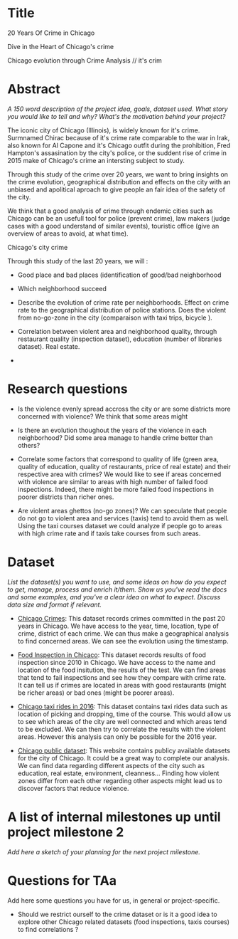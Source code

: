 # Title

20 Years Of Crime in Chicago

Dive in the Heart of Chicago's crime

Chicago evolution through Crime Analysis // it's crim


# Abstract

_A 150 word description of the project idea, goals, dataset used. What story you would like to tell and why? What's the motivation behind your project?_

The iconic city of Chicago (Illinois), is widely known for it's crime. Surmnamed Chirac because of it's crime rate comparable to the war in Irak, also known for Al Capone and it's Chicago outfit during the prohibition, Fred Hampton's assasination by the city's police, or the suddent rise of crime in 2015 make of Chicago's crime an intersting subject to study.

Through this study of the crime over 20 years, we want to bring insights on the crime evolution, geographical distribution and effects on the city with an unbiased and apolitical aproach to give people an fair idea of the safety of the city. 

We think that a good analysis of crime through endemic cities such as Chicago can be an usefull tool for police (prevent crime), law makers (judge cases with a good understand of similar events), touristic office (give an overview of areas to avoid, at what time). 

Chicago's city crime 



Through this study of the last 20 years, we will :


- Good place and bad places (identification of good/bad neighborhood

- Which neighborhood succeed

- Describe the evolution of crime rate per neighborhoods. Effect on crime rate to the geographical distribution of police stations. Does the violent from no-go-zone in the city (comparaison with taxi trips, bicycle ). 


- Correlation between violent area and neighborhood quality, through restaurant quality (inspection dataset), education (number of libraries dataset). Real estate. 

- 

# Research questions

- Is the violence evenly spread accross the city or are some districts more concerned with violence? We think that some areas might 

- Is there an evolution thoughout the years of the violence in each neighborhood? Did some area manage to handle crime better than others?

- Correlate some factors that correspond to quality of life (green area, quality of education, quality of restaurants, price of real estate) and their respective area with crimes? We would like to see if areas concerned with violence are similar to areas with high number of failed food inspections. Indeed, there might be more failed food inspections in poorer districts than richer ones.

- Are violent areas ghettos (no-go zones)? We can speculate that people do not go to violent area and services (taxis) tend to avoid them as well. Using the taxi courses dataset we could analyze if people go to areas with high crime rate and if taxis take courses from such areas.

# Dataset
_List the dataset(s) you want to use, and some ideas on how do you expect to get, manage, process and enrich it/them. Show us you've read the docs and some examples, and you've a clear idea on what to expect. Discuss data size and format if relevant._

- [Chicago Crimes](https://www.kaggle.com/chicago/chicago-crime):
This dataset records crimes committed in the past 20 years in Chicago. We have access to the year, time, location, type of crime, district of each crime. We can thus make a geographical analysis to find concerned areas. We can see the evolution using the timestamp.

- [Food Inspection in Chicaco](https://www.kaggle.com/chicago/chicago-food-inspections):
This dataset records results of food inspection since 2010 in Chicago. We have access to the name and location of the food insitution, the results of the test. We can find areas that tend to fail inspections and see how they compare with crime rate.  It can tell us if crimes are located in areas with good restaurants (might be richer areas) or bad ones (might be poorer areas).

- [Chicago taxi rides in 2016](https://www.kaggle.com/chicago/chicago-taxi-rides-2016):
This dataset contains taxi rides data such as location of picking and dropping, time of the course. This would allow us to see which areas of the city are well connected and which areas tend to be excluded. We can then try to correlate the results with the violent areas. However this analysis can only be possible for the 2016 year.

- [Chicago public dataset](https://data.cityofchicago.org/):
This website contains publicy available datasets for the city of Chicago. It could be a great way to complete our analysis. We can find data regarding different aspects of the city such as education, real estate, environment, cleanness... Finding how violent zones differ from each other regarding other aspects might lead us to discover factors that reduce violence.



# A list of internal milestones up until project milestone 2
_Add here a sketch of your planning for the next project milestone._

# Questions for TAa
Add here some questions you have for us, in general or project-specific.

- Should we restrict ourself to the crime dataset or is it a good idea to explore other Chicago related datasets (food inspections, taxis courses) to find correlations ?


